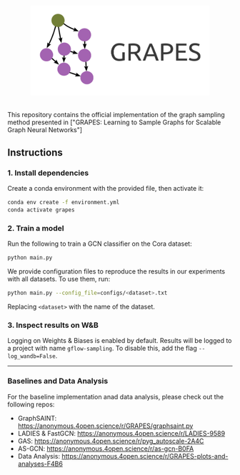 <div align="center">
<img src="grapes-logo.png" alt="drawing" style="width:400px;"/>
</div>
<br>

This repository contains the official implementation of the graph sampling method presented in ["GRAPES: Learning to Sample Graphs for Scalable Graph Neural Networks"]
## Instructions

### 1. Install dependencies

Create a conda environment with the provided file, then activate it:

```sh
conda env create -f environment.yml
conda activate grapes
```

### 2. Train a model

Run the following to train a GCN classifier on the Cora dataset:

```sh
python main.py
```

We provide configuration files to reproduce the results in our experiments with all datasets.
To use them, run:

```sh
python main.py --config_file=configs/<dataset>.txt
```

Replacing `<dataset>` with the name of the dataset.

### 3. Inspect results on W&B

Logging on Weights & Biases is enabled by default. Results will be logged to a project with name `gflow-sampling`.
To disable this, add the flag `--log_wandb=False`.

---

### Baselines and Data Analysis

For the baseline implementation anad data analysis, please check out the following repos:

* GraphSAINT: https://anonymous.4open.science/r/GRAPES/graphsaint.py
* LADIES & FastGCN: https://anonymous.4open.science/r/LADIES-9589
* GAS: https://anonymous.4open.science/r/pyg_autoscale-2A4C
* AS-GCN: https://anonymous.4open.science/r/as-gcn-B0FA
* Data Analysis: https://anonymous.4open.science/r/GRAPES-plots-and-analyses-F4B6
